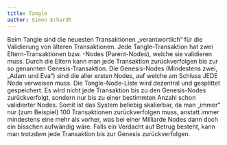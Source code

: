 ```yaml
---
title: Tangle
author: Simon Erhardt
---
```


Beim Tangle sind die neuesten Transaktionen „verantwortlich“ für die Validierung von älteren Transaktionen. Jede Tangle-Transaktion hat zwei Eltern-Transaktionen bzw. -Nodes (Parent-Nodes), welche sie validieren muss. Durch die Eltern kann man jede Transaktion zurückverfolgen bis zur so genannten Genesis-Transaktion. Die Genesis-Nodes (Mindestens zwei, „Adam und Eva“) sind die aller ersten Nodes, auf welche am Schluss JEDE Node verweisen muss. Die Tangle-Node-Liste wird dezentral und gesplittet gespeichert. Es wird nicht jede Transaktion bis zu den Genesis-Nodes zurückverfolgt, sondern nur bis zu einer bestimmten Anzahl schon validierter Nodes. Somit ist das System beliebig skalierbar, da man „immer“ nur (zum Beispiel) 100 Transaktionen zurückverfolgen muss, anstatt immer mindestens eine mehr als vorher, was bei einer Milliarde Nodes dann doch ein bisschen aufwändig wäre. Falls ein Verdacht auf Betrug besteht, kann man trotzdem jede Transaktion bis zur Genesis zurückverfolgen.